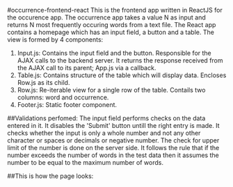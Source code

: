 #occurrence-frontend-react
This is the frontend app written in ReactJS for the occurence app. The occurrence app takes a value N as input and returns N most frequently occuring words from a text file.
The React app contains a homepage which has an input field, a button and a table. The view is formed by 4 components:
  1. Input.js: Contains the input field and the button. Responsible for the AJAX calls to the backend server. It returns the response       received from the AJAX call to its parent; App.js via a callback.
  2. Table.js: Contains structure of the table which will display data. Encloses Row.js as its child.
  3. Row.js: Re-iterable view for a single row of the table. Contails two columns: word and occurrence.
  4. Footer.js: Static footer component.
  
##Validations perfomed:
The input field performs checks on the data entered in it. It disables the 'Submit' button untill the right entry is made. It checks whether the input is only a whole number and not any other character or spaces or decimals or negative number. The check for upper limit of the number is done on the server side. It follows the rule that if the number exceeds the number of words in the test data then it assumes the number to be equal to the maximum number of words.

##This is how the page looks:

  
